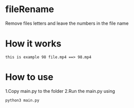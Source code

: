 # fileRename
Remove files letters and leave the numbers in the file name

#  How it works
```
this is example 98 file.mp4 ==> 98.mp4
```

# How to use

1.Copy main.py to the folder
2.Run the main.py using 
  ```
  python3 main.py
  ```
